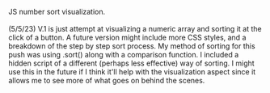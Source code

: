 JS number sort visualization.
<br>
<br>
(5/5/23) V.1 is just attempt at visualizing a numeric array and sorting it at the click of a button. A future version might include more CSS styles, and a breakdown of the step by step sort process. My method of sorting for this push was using .sort() along with a comparison function. I included a hidden script of a different (perhaps less effective) way of sorting. I might use this in the future if I think it'll help with the visualization aspect since it allows me to see more of what goes on behind the scenes.
